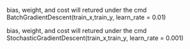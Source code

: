 bias, weight, and cost will retured under the cmd BatchGradientDescent(train_x,train_y, learn_rate = 0.01)

bias, weight, and cost will retured under the cmd StochasticGradientDescent(train_x,train_y, learn_rate = 0.001)

